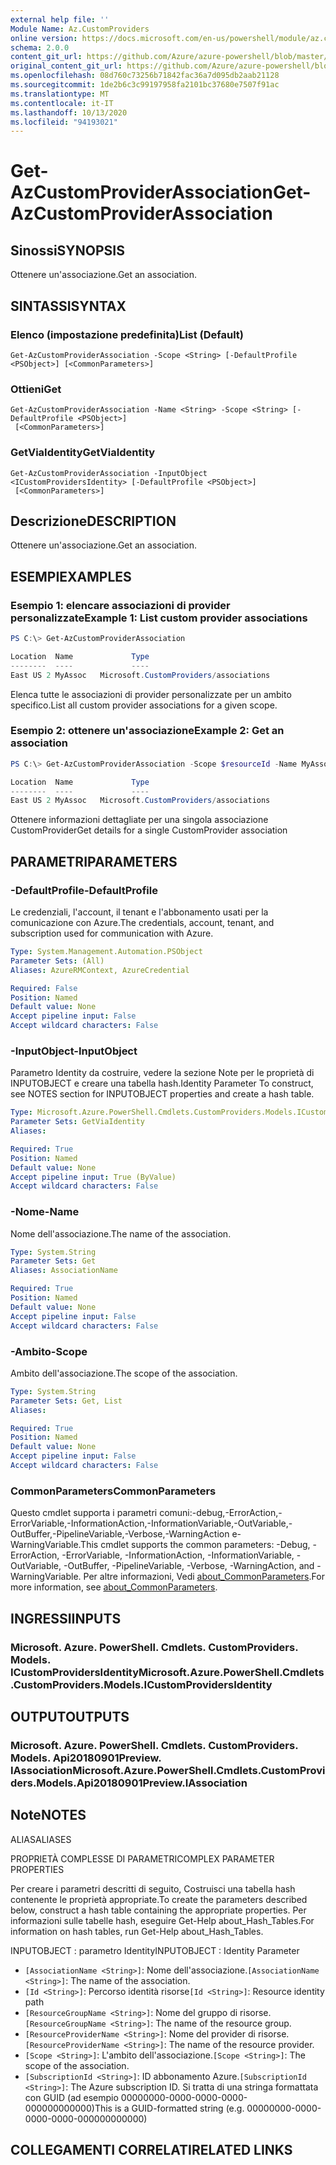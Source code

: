 ```yaml
---
external help file: ''
Module Name: Az.CustomProviders
online version: https://docs.microsoft.com/en-us/powershell/module/az.customproviders/get-azcustomproviderassociation
schema: 2.0.0
content_git_url: https://github.com/Azure/azure-powershell/blob/master/src/CustomProviders/help/Get-AzCustomProviderAssociation.md
original_content_git_url: https://github.com/Azure/azure-powershell/blob/master/src/CustomProviders/help/Get-AzCustomProviderAssociation.md
ms.openlocfilehash: 08d760c73256b71842fac36a7d095db2aab21128
ms.sourcegitcommit: 1de2b6c3c99197958fa2101bc37680e7507f91ac
ms.translationtype: MT
ms.contentlocale: it-IT
ms.lasthandoff: 10/13/2020
ms.locfileid: "94193021"
---
```

# <span data-ttu-id="ec056-101">Get-AzCustomProviderAssociation</span><span class="sxs-lookup"><span data-stu-id="ec056-101">Get-AzCustomProviderAssociation</span></span>

## <span data-ttu-id="ec056-102">Sinossi</span><span class="sxs-lookup"><span data-stu-id="ec056-102">SYNOPSIS</span></span>
<span data-ttu-id="ec056-103">Ottenere un'associazione.</span><span class="sxs-lookup"><span data-stu-id="ec056-103">Get an association.</span></span>

## <span data-ttu-id="ec056-104">SINTASSI</span><span class="sxs-lookup"><span data-stu-id="ec056-104">SYNTAX</span></span>

### <span data-ttu-id="ec056-105">Elenco (impostazione predefinita)</span><span class="sxs-lookup"><span data-stu-id="ec056-105">List (Default)</span></span>
```
Get-AzCustomProviderAssociation -Scope <String> [-DefaultProfile <PSObject>] [<CommonParameters>]
```

### <span data-ttu-id="ec056-106">Ottieni</span><span class="sxs-lookup"><span data-stu-id="ec056-106">Get</span></span>
```
Get-AzCustomProviderAssociation -Name <String> -Scope <String> [-DefaultProfile <PSObject>]
 [<CommonParameters>]
```

### <span data-ttu-id="ec056-107">GetViaIdentity</span><span class="sxs-lookup"><span data-stu-id="ec056-107">GetViaIdentity</span></span>
```
Get-AzCustomProviderAssociation -InputObject <ICustomProvidersIdentity> [-DefaultProfile <PSObject>]
 [<CommonParameters>]
```

## <span data-ttu-id="ec056-108">Descrizione</span><span class="sxs-lookup"><span data-stu-id="ec056-108">DESCRIPTION</span></span>
<span data-ttu-id="ec056-109">Ottenere un'associazione.</span><span class="sxs-lookup"><span data-stu-id="ec056-109">Get an association.</span></span>

## <span data-ttu-id="ec056-110">ESEMPI</span><span class="sxs-lookup"><span data-stu-id="ec056-110">EXAMPLES</span></span>

### <span data-ttu-id="ec056-111">Esempio 1: elencare associazioni di provider personalizzate</span><span class="sxs-lookup"><span data-stu-id="ec056-111">Example 1: List custom provider associations</span></span>
```powershell
PS C:\> Get-AzCustomProviderAssociation

Location  Name             Type
--------  ----             ----
East US 2 MyAssoc   Microsoft.CustomProviders/associations
```

<span data-ttu-id="ec056-112">Elenca tutte le associazioni di provider personalizzate per un ambito specifico.</span><span class="sxs-lookup"><span data-stu-id="ec056-112">List all custom provider associations for a given scope.</span></span>

### <span data-ttu-id="ec056-113">Esempio 2: ottenere un'associazione</span><span class="sxs-lookup"><span data-stu-id="ec056-113">Example 2: Get an association</span></span>
```powershell
PS C:\> Get-AzCustomProviderAssociation -Scope $resourceId -Name MyAssoc

Location  Name             Type
--------  ----             ----
East US 2 MyAssoc   Microsoft.CustomProviders/associations
```

<span data-ttu-id="ec056-114">Ottenere informazioni dettagliate per una singola associazione CustomProvider</span><span class="sxs-lookup"><span data-stu-id="ec056-114">Get details for a single CustomProvider association</span></span>

## <span data-ttu-id="ec056-115">PARAMETRI</span><span class="sxs-lookup"><span data-stu-id="ec056-115">PARAMETERS</span></span>

### <span data-ttu-id="ec056-116">-DefaultProfile</span><span class="sxs-lookup"><span data-stu-id="ec056-116">-DefaultProfile</span></span>
<span data-ttu-id="ec056-117">Le credenziali, l'account, il tenant e l'abbonamento usati per la comunicazione con Azure.</span><span class="sxs-lookup"><span data-stu-id="ec056-117">The credentials, account, tenant, and subscription used for communication with Azure.</span></span>

```yaml
Type: System.Management.Automation.PSObject
Parameter Sets: (All)
Aliases: AzureRMContext, AzureCredential

Required: False
Position: Named
Default value: None
Accept pipeline input: False
Accept wildcard characters: False
```

### <span data-ttu-id="ec056-118">-InputObject</span><span class="sxs-lookup"><span data-stu-id="ec056-118">-InputObject</span></span>
<span data-ttu-id="ec056-119">Parametro Identity da costruire, vedere la sezione Note per le proprietà di INPUTOBJECT e creare una tabella hash.</span><span class="sxs-lookup"><span data-stu-id="ec056-119">Identity Parameter To construct, see NOTES section for INPUTOBJECT properties and create a hash table.</span></span>

```yaml
Type: Microsoft.Azure.PowerShell.Cmdlets.CustomProviders.Models.ICustomProvidersIdentity
Parameter Sets: GetViaIdentity
Aliases:

Required: True
Position: Named
Default value: None
Accept pipeline input: True (ByValue)
Accept wildcard characters: False
```

### <span data-ttu-id="ec056-120">-Nome</span><span class="sxs-lookup"><span data-stu-id="ec056-120">-Name</span></span>
<span data-ttu-id="ec056-121">Nome dell'associazione.</span><span class="sxs-lookup"><span data-stu-id="ec056-121">The name of the association.</span></span>

```yaml
Type: System.String
Parameter Sets: Get
Aliases: AssociationName

Required: True
Position: Named
Default value: None
Accept pipeline input: False
Accept wildcard characters: False
```

### <span data-ttu-id="ec056-122">-Ambito</span><span class="sxs-lookup"><span data-stu-id="ec056-122">-Scope</span></span>
<span data-ttu-id="ec056-123">Ambito dell'associazione.</span><span class="sxs-lookup"><span data-stu-id="ec056-123">The scope of the association.</span></span>

```yaml
Type: System.String
Parameter Sets: Get, List
Aliases:

Required: True
Position: Named
Default value: None
Accept pipeline input: False
Accept wildcard characters: False
```

### <span data-ttu-id="ec056-124">CommonParameters</span><span class="sxs-lookup"><span data-stu-id="ec056-124">CommonParameters</span></span>
<span data-ttu-id="ec056-125">Questo cmdlet supporta i parametri comuni:-debug,-ErrorAction,-ErrorVariable,-InformationAction,-InformationVariable,-OutVariable,-OutBuffer,-PipelineVariable,-Verbose,-WarningAction e-WarningVariable.</span><span class="sxs-lookup"><span data-stu-id="ec056-125">This cmdlet supports the common parameters: -Debug, -ErrorAction, -ErrorVariable, -InformationAction, -InformationVariable, -OutVariable, -OutBuffer, -PipelineVariable, -Verbose, -WarningAction, and -WarningVariable.</span></span> <span data-ttu-id="ec056-126">Per altre informazioni, Vedi [about_CommonParameters](http://go.microsoft.com/fwlink/?LinkID=113216).</span><span class="sxs-lookup"><span data-stu-id="ec056-126">For more information, see [about_CommonParameters](http://go.microsoft.com/fwlink/?LinkID=113216).</span></span>

## <span data-ttu-id="ec056-127">INGRESSI</span><span class="sxs-lookup"><span data-stu-id="ec056-127">INPUTS</span></span>

### <span data-ttu-id="ec056-128">Microsoft. Azure. PowerShell. Cmdlets. CustomProviders. Models. ICustomProvidersIdentity</span><span class="sxs-lookup"><span data-stu-id="ec056-128">Microsoft.Azure.PowerShell.Cmdlets.CustomProviders.Models.ICustomProvidersIdentity</span></span>

## <span data-ttu-id="ec056-129">OUTPUT</span><span class="sxs-lookup"><span data-stu-id="ec056-129">OUTPUTS</span></span>

### <span data-ttu-id="ec056-130">Microsoft. Azure. PowerShell. Cmdlets. CustomProviders. Models. Api20180901Preview. IAssociation</span><span class="sxs-lookup"><span data-stu-id="ec056-130">Microsoft.Azure.PowerShell.Cmdlets.CustomProviders.Models.Api20180901Preview.IAssociation</span></span>

## <span data-ttu-id="ec056-131">Note</span><span class="sxs-lookup"><span data-stu-id="ec056-131">NOTES</span></span>

<span data-ttu-id="ec056-132">ALIAS</span><span class="sxs-lookup"><span data-stu-id="ec056-132">ALIASES</span></span>

<span data-ttu-id="ec056-133">PROPRIETÀ COMPLESSE DI PARAMETRI</span><span class="sxs-lookup"><span data-stu-id="ec056-133">COMPLEX PARAMETER PROPERTIES</span></span>

<span data-ttu-id="ec056-134">Per creare i parametri descritti di seguito, Costruisci una tabella hash contenente le proprietà appropriate.</span><span class="sxs-lookup"><span data-stu-id="ec056-134">To create the parameters described below, construct a hash table containing the appropriate properties.</span></span> <span data-ttu-id="ec056-135">Per informazioni sulle tabelle hash, eseguire Get-Help about_Hash_Tables.</span><span class="sxs-lookup"><span data-stu-id="ec056-135">For information on hash tables, run Get-Help about_Hash_Tables.</span></span>


<span data-ttu-id="ec056-136">INPUTOBJECT <ICustomProvidersIdentity> : parametro Identity</span><span class="sxs-lookup"><span data-stu-id="ec056-136">INPUTOBJECT <ICustomProvidersIdentity>: Identity Parameter</span></span>
  - <span data-ttu-id="ec056-137">`[AssociationName <String>]`: Nome dell'associazione.</span><span class="sxs-lookup"><span data-stu-id="ec056-137">`[AssociationName <String>]`: The name of the association.</span></span>
  - <span data-ttu-id="ec056-138">`[Id <String>]`: Percorso identità risorse</span><span class="sxs-lookup"><span data-stu-id="ec056-138">`[Id <String>]`: Resource identity path</span></span>
  - <span data-ttu-id="ec056-139">`[ResourceGroupName <String>]`: Nome del gruppo di risorse.</span><span class="sxs-lookup"><span data-stu-id="ec056-139">`[ResourceGroupName <String>]`: The name of the resource group.</span></span>
  - <span data-ttu-id="ec056-140">`[ResourceProviderName <String>]`: Nome del provider di risorse.</span><span class="sxs-lookup"><span data-stu-id="ec056-140">`[ResourceProviderName <String>]`: The name of the resource provider.</span></span>
  - <span data-ttu-id="ec056-141">`[Scope <String>]`: L'ambito dell'associazione.</span><span class="sxs-lookup"><span data-stu-id="ec056-141">`[Scope <String>]`: The scope of the association.</span></span>
  - <span data-ttu-id="ec056-142">`[SubscriptionId <String>]`: ID abbonamento Azure.</span><span class="sxs-lookup"><span data-stu-id="ec056-142">`[SubscriptionId <String>]`: The Azure subscription ID.</span></span> <span data-ttu-id="ec056-143">Si tratta di una stringa formattata con GUID (ad esempio 00000000-0000-0000-0000-000000000000)</span><span class="sxs-lookup"><span data-stu-id="ec056-143">This is a GUID-formatted string (e.g. 00000000-0000-0000-0000-000000000000)</span></span>

## <span data-ttu-id="ec056-144">COLLEGAMENTI CORRELATI</span><span class="sxs-lookup"><span data-stu-id="ec056-144">RELATED LINKS</span></span>

